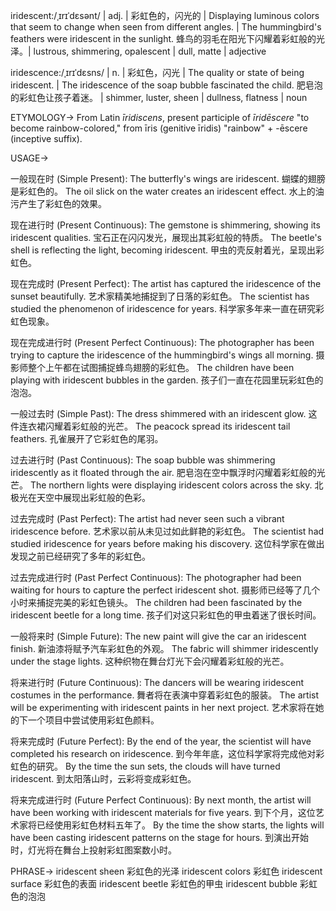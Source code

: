 iridescent:/ˌɪrɪˈdɛsənt/ | adj. | 彩虹色的，闪光的 | Displaying luminous colors that seem to change when seen from different angles. | The hummingbird's feathers were iridescent in the sunlight.  蜂鸟的羽毛在阳光下闪耀着彩虹般的光泽。|  lustrous, shimmering, opalescent | dull, matte | adjective

iridescence:/ˌɪrɪˈdɛsns/ | n. | 彩虹色，闪光 | The quality or state of being iridescent. | The iridescence of the soap bubble fascinated the child. 肥皂泡的彩虹色让孩子着迷。 | shimmer, luster, sheen | dullness, flatness | noun


ETYMOLOGY->
From Latin *īridiscens*, present participle of *īridēscere* "to become rainbow-colored," from īris (genitive īridis) "rainbow" + -ēscere (inceptive suffix).


USAGE->

一般现在时 (Simple Present):
The butterfly's wings are iridescent. 蝴蝶的翅膀是彩虹色的。
The oil slick on the water creates an iridescent effect. 水上的油污产生了彩虹色的效果。


现在进行时 (Present Continuous):
The gemstone is shimmering, showing its iridescent qualities.  宝石正在闪闪发光，展现出其彩虹般的特质。
The beetle's shell is reflecting the light, becoming iridescent. 甲虫的壳反射着光，呈现出彩虹色。


现在完成时 (Present Perfect):
The artist has captured the iridescence of the sunset beautifully. 艺术家精美地捕捉到了日落的彩虹色。
The scientist has studied the phenomenon of iridescence for years. 科学家多年来一直在研究彩虹色现象。


现在完成进行时 (Present Perfect Continuous):
The photographer has been trying to capture the iridescence of the hummingbird's wings all morning. 摄影师整个上午都在试图捕捉蜂鸟翅膀的彩虹色。
The children have been playing with iridescent bubbles in the garden. 孩子们一直在花园里玩彩虹色的泡泡。


一般过去时 (Simple Past):
The dress shimmered with an iridescent glow.  这件连衣裙闪耀着彩虹般的光芒。
The peacock spread its iridescent tail feathers. 孔雀展开了它彩虹色的尾羽。


过去进行时 (Past Continuous):
The soap bubble was shimmering iridescently as it floated through the air. 肥皂泡在空中飘浮时闪耀着彩虹般的光芒。
The northern lights were displaying iridescent colors across the sky. 北极光在天空中展现出彩虹般的色彩。


过去完成时 (Past Perfect):
The artist had never seen such a vibrant iridescence before. 艺术家以前从未见过如此鲜艳的彩虹色。
The scientist had studied iridescence for years before making his discovery.  这位科学家在做出发现之前已经研究了多年的彩虹色。


过去完成进行时 (Past Perfect Continuous):
The photographer had been waiting for hours to capture the perfect iridescent shot. 摄影师已经等了几个小时来捕捉完美的彩虹色镜头。
The children had been fascinated by the iridescent beetle for a long time. 孩子们对这只彩虹色的甲虫着迷了很长时间。


一般将来时 (Simple Future):
The new paint will give the car an iridescent finish. 新油漆将赋予汽车彩虹色的外观。
The fabric will shimmer iridescently under the stage lights.  这种织物在舞台灯光下会闪耀着彩虹般的光芒。


将来进行时 (Future Continuous):
The dancers will be wearing iridescent costumes in the performance. 舞者将在表演中穿着彩虹色的服装。
The artist will be experimenting with iridescent paints in her next project. 艺术家将在她的下一个项目中尝试使用彩虹色颜料。


将来完成时 (Future Perfect):
By the end of the year, the scientist will have completed his research on iridescence. 到今年年底，这位科学家将完成他对彩虹色的研究。
By the time the sun sets, the clouds will have turned iridescent. 到太阳落山时，云彩将变成彩虹色。


将来完成进行时 (Future Perfect Continuous):
By next month, the artist will have been working with iridescent materials for five years. 到下个月，这位艺术家将已经使用彩虹色材料五年了。
By the time the show starts, the lights will have been casting iridescent patterns on the stage for hours. 到演出开始时，灯光将在舞台上投射彩虹图案数小时。


PHRASE->
iridescent sheen 彩虹色的光泽
iridescent colors 彩虹色
iridescent surface 彩虹色的表面
iridescent beetle 彩虹色的甲虫
iridescent bubble 彩虹色的泡泡

